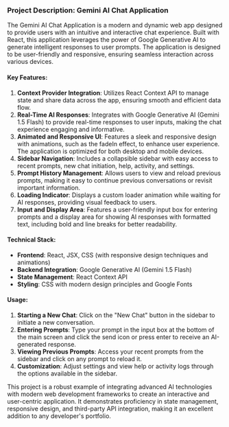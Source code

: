 ### Project Description: Gemini AI Chat Application

The Gemini AI Chat Application is a modern and dynamic web app designed to provide users with an intuitive and interactive chat experience. Built with React, this application leverages the power of Google Generative AI to generate intelligent responses to user prompts. The application is designed to be user-friendly and responsive, ensuring seamless interaction across various devices.

#### Key Features:

1. **Context Provider Integration**: Utilizes React Context API to manage state and share data across the app, ensuring smooth and efficient data flow.
2. **Real-Time AI Responses**: Integrates with Google Generative AI (Gemini 1.5 Flash) to provide real-time responses to user inputs, making the chat experience engaging and informative.
3. **Animated and Responsive UI**: Features a sleek and responsive design with animations, such as the fadeIn effect, to enhance user experience. The application is optimized for both desktop and mobile devices.
4. **Sidebar Navigation**: Includes a collapsible sidebar with easy access to recent prompts, new chat initiation, help, activity, and settings.
5. **Prompt History Management**: Allows users to view and reload previous prompts, making it easy to continue previous conversations or revisit important information.
6. **Loading Indicator**: Displays a custom loader animation while waiting for AI responses, providing visual feedback to users.
7. **Input and Display Area**: Features a user-friendly input box for entering prompts and a display area for showing AI responses with formatted text, including bold and line breaks for better readability.

#### Technical Stack:

- **Frontend**: React, JSX, CSS (with responsive design techniques and animations)
- **Backend Integration**: Google Generative AI (Gemini 1.5 Flash)
- **State Management**: React Context API
- **Styling**: CSS with modern design principles and Google Fonts

#### Usage:

1. **Starting a New Chat**: Click on the "New Chat" button in the sidebar to initiate a new conversation.
2. **Entering Prompts**: Type your prompt in the input box at the bottom of the main screen and click the send icon or press enter to receive an AI-generated response.
3. **Viewing Previous Prompts**: Access your recent prompts from the sidebar and click on any prompt to reload it.
4. **Customization**: Adjust settings and view help or activity logs through the options available in the sidebar.

This project is a robust example of integrating advanced AI technologies with modern web development frameworks to create an interactive and user-centric application. It demonstrates proficiency in state management, responsive design, and third-party API integration, making it an excellent addition to any developer's portfolio.
